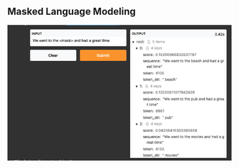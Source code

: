 ## Masked Language Modeling
![MLM](https://github.com/samerbaslan/CMPE-297-Special_Topics/blob/main/HW3/Part4/mask_lm.png)
